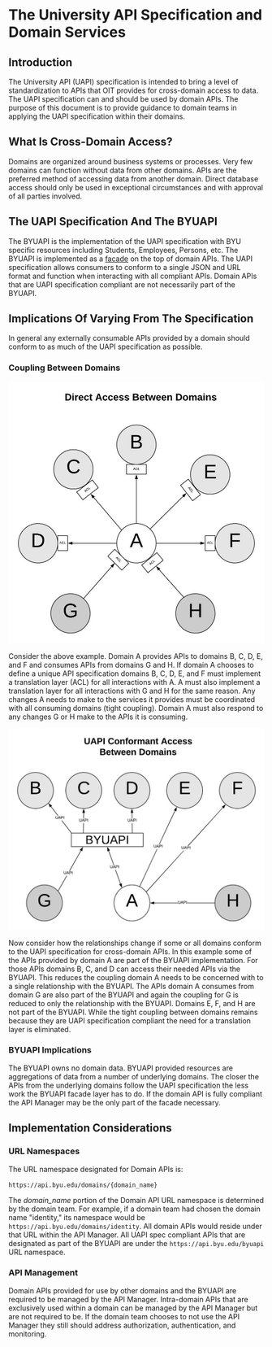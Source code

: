 # The University API Specification and Domain Services

## Introduction
The University API (UAPI) specification is intended to bring a level of standardization to APIs that OIT provides for cross-domain access to data. The UAPI specification can and should be used by domain APIs. The purpose of this document is to provide guidance to domain teams in applying the UAPI specification within their domains.

## What Is Cross-Domain Access?

Domains are organized around business systems or processes. Very few domains can function without data from other domains. APIs are the preferred method of accessing data from another domain. Direct database access should only be used in exceptional circumstances and with approval of all parties involved.  

## The UAPI Specification And The BYUAPI

The BYUAPI is the implementation of the UAPI specification with BYU specific resources including Students, Employees, Persons, etc. The BYUAPI is implemented as a [facade](https://en.wikipedia.org/wiki/Facade_pattern) on the top of domain APIs. The UAPI specification allows consumers to conform to a single JSON and URL format and function when interacting with all compliant APIs. Domain APIs that are UAPI specification compliant are not necessarily part of the BYUAPI. 

## Implications Of Varying From The Specification

In general any externally consumable APIs provided by a domain should conform to as much of the UAPI specification as possible. 

### Coupling Between Domains

![Figure 1](./images/direct-domain-access.jpeg "Figure 1")

Consider the above example. Domain A provides APIs to domains B, C, D, E, and F and consumes APIs from domains G and H. If domain A chooses to define a unique API specification domains B, C, D, E, and F must implement a translation layer (ACL) for all interactions with A. A must also implement a translation layer for all interactions with G and H for the same reason. Any changes A needs to make to the services it provides must be coordinated with all consuming domains (tight coupling). Domain A must also respond to any changes G or H make to the APIs it is consuming.    

![Figure 2](./images/UAPI-access.jpeg "Figure 2")

Now consider how the relationships change if some or all domains conform to the UAPI specification for cross-domain APIs. In this example some of the APIs provided by domain A are part of the BYUAPI implementation. For those APIs domains B, C, and D can access their needed APIs via the BYUAPI. This reduces the coupling domain A needs to be concerned with to a single relationship with the BYUAPI. The APIs domain A consumes from domain G are also part of the BYUAPI and again the coupling for G is reduced to only the relationship with the BYUAPI. Domains E, F, and H are not part of the BYUAPI. While the tight coupling between domains remains because they are UAPI specification compliant the need for a translation layer is eliminated.  

### BYUAPI Implications

The BYUAPI owns no domain data. BYUAPI provided resources are aggregations of data from a number of underlying domains. The closer the APIs from the underlying domains follow the UAPI specification the less work the BYUAPI facade layer has to do. If the domain API is fully compliant the API Manager may be the only part of the facade necessary. 

## Implementation Considerations

### URL Namespaces
The URL namespace designated for Domain APIs is:

```
https://api.byu.edu/domains/{domain_name}
```

The *domain\_name* portion of the Domain API URL namespace is determined by the domain team. For example, if a domain team had chosen the domain name "identity," its namespace would be `https://api.byu.edu/domains/identity`. All domain APIs would reside under that URL within the API Manager. All UAPI spec compliant APIs that are designated as part of the BYUAPI are under the `https://api.byu.edu/byuapi` URL namespace. 

### API Management

Domain APIs provided for use by other domains and the BYUAPI are required to be managed by the API Manager. Intra-domain APIs that are exclusively used within a domain can be managed by the API Manager but are not required to be. If the domain team chooses to not use the API Manager they still should address authorization, authentication, and monitoring.